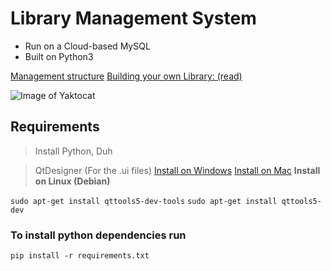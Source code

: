 # Library Management System

- Run on a Cloud-based MySQL
- Built on Python3

[Management structure](https://github.com/Midnight1938/Library-Management/blob/master/MgmntStr.md)
[Building your own Library: (read)](https://github.com/Midnight1938/Library-Management/blob/master/BuildSQL.md)

![Image of Yaktocat](https://octodex.github.com/images/yaktocat.png)

## Requirements

> Install Python, Duh

> QtDesigner (For the .ui files)
[Install on Windows](https://build-system.fman.io/static/public/files/Qt%20Designer%20Setup.exe)
[Install on Mac](https://build-system.fman.io/static/public/files/Qt%20Designer.dmg)
**Install on Linux (Debian)**

```sudo apt-get install qttools5-dev-tools```
```sudo apt-get install qttools5-dev```

### To install python dependencies run

```pip install -r requirements.txt```